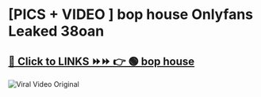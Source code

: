 
 # [PICS + VIDEO ] bop house Onlyfans Leaked 38oan

## <h2><a href="https://clipsfans.com/bop_house&ref=git">🔗 Click to LINKS ⏩⏩ 👉 🟢 bop house </a></h2>

<a href="https://clipsfans.com/bop_house&ref=git" rel="nofollow" data-target="animated-image.originalLink"><img src="https://i.ibb.co.com/xMMVF88/686577567.gif" alt="Viral Video Original" style="max-width: 100%; display: inline-block;" data-target="animated-image.originalImage"></a>

